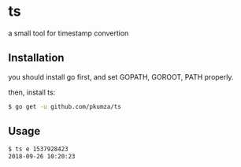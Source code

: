 # ts
a small tool for timestamp convertion

## Installation

you should install go first, and set GOPATH, GOROOT, PATH properly.

then, install ts:

```bash
$ go get -u github.com/pkumza/ts
```

## Usage

```bash
$ ts e 1537928423
2018-09-26 10:20:23
```